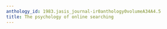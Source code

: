 ```yaml
---
anthology_id: 1983.jasis_journal-ir0anthology0volumeA34A4.5
title: The psychology of online searching
---
```

